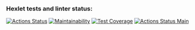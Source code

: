 ### Hexlet tests and linter status:
[![Actions Status](https://github.com/Briankaiserx/java-project-lvl3/workflows/hexlet-check/badge.svg)](https://github.com/Briankaiserx/java-project-lvl3/actions)
[![Maintainability](https://api.codeclimate.com/v1/badges/4a98d10a70f0936a2502/maintainability)](https://codeclimate.com/github/Briankaiserx/java-project-lvl3/maintainability)
[![Test Coverage](https://api.codeclimate.com/v1/badges/4a98d10a70f0936a2502/test_coverage)](https://codeclimate.com/github/Briankaiserx/java-project-lvl3/test_coverage)
[![Actions Status Main](https://github.com/Briankaiserx/java-project-lvl3/actions/workflows/main.yml/badge.svg)](https://github.com/Briankaiserx/java-project-lvl3/actions/workflows/main.yml/badge.svg)
